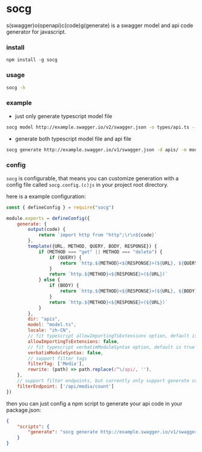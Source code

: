 # socg

s(swagger)o(openapi)c(code)g(generate) is a swagger model and api code generator for javascript.

### install

```
npm install -g socg
```

### usage

```bash
socg -h
```

### example

+ just only generate typescript model file
```bash
socg model http://example.swagger.io/v2/swagger.json -o types/api.ts --locale en
```
+ generate both typescript model file and api file
```bash
socg generate http://example.swagger.io/v1/swagger.json -d apis/ -m model.ts -l zh-CN
```
### config

`socg` is configurable, that means you can customize generation with a config file called `socg.config.(c)js` in your project root directory.

here is a example configuration:

```js
const { defineConfig } = require("socg")

module.exports = defineConfig({
    generate: {
        output(code) {
            return `import http from "http";\r\n${code}`
        },
        template({URL, METHOD, QUERY, BODY, RESPONSE}) {
            if (METHOD === "get" || METHOD === "delete") {
                if (QUERY) {
                    return `http.${METHOD}<${RESPONSE}>(${URL}, ${QUERY})`
                }
                return `http.${METHOD}<${RESPONSE}>(${URL})`
            } else {
                if (BODY) {
                    return `http.${METHOD}<${RESPONSE}>(${URL}, ${BODY})`
                }
                return `http.${METHOD}<${RESPONSE}>(${URL})`
            }
        },
        dir: "apis",
        model: "model.ts",
        locale: "zh-CN",
        // fit typescript allowImportingTsExtensions option, default is true
        allowImportingTsExtensions: false,
        // fit typescript verbatimModuleSyntax option, default is true
        verbatimModuleSyntax: false,
        // support filter tags
        filterTag: ['Media'],
        rewrite: (path) => path.replace(/^\/api/, ''),
    },
    // support filter endpoints, but currently only support generate command.
    filterEndpoint: ['/api/media/count']
})
```
then you can just config a npm script to generate your api code in your package.json:

```json
{
    "scripts": {
        "generate": "socg generate http://example.swagger.io/v1/swagger.json"
    }
}
```